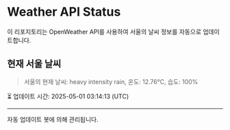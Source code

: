 
# Weather API Status

이 리포지토리는 OpenWeather API를 사용하여 서울의 날씨 정보를 자동으로 업데이트합니다.

## 현재 서울 날씨
> 서울의 현재 날씨: heavy intensity rain, 온도: 12.76°C, 습도: 100%

⏳ 업데이트 시간: 2025-05-01 03:14:13 (UTC)

---
자동 업데이트 봇에 의해 관리됩니다.
